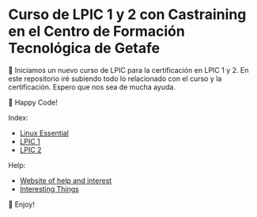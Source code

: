 # Curso de LPIC 1 y 2 con Castraining en el Centro de Formación Tecnológica de Getafe

📲 Iniciamos un nuevo curso de LPIC para la certificación en LPIC 1 y 2. En este repositorio iré subiendo todo lo relacionado con el curso y la certificación. Espero que nos sea de mucha ayuda.

🚀 Happy Code! 

Index:
- [Linux Essential](basic.md)
- [LPIC 1](lpic1.md)
- [LPIC 2](lpic2.md)

Help:
- [Website of help and interest](help.md)
- [Interesting Things](interesting.md)

🤩 Enjoy!


